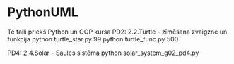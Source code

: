 # PythonUML

Te faili priekš Python un OOP kursa
PD2: 2.2.Turtle - zīmēšana zvaigzne un funkcija
python turtle_star.py 99
python turtle_func.py 500

PD4: 2.4.Solar - Saules sistēma
python solar_system_g02_pd4.py
